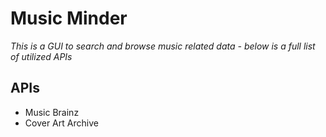 # Music Minder

*This is a GUI to search and browse music related data - below is a full list of utilized APIs*


## APIs

- Music Brainz
- Cover Art Archive
